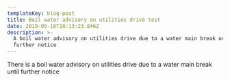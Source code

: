 ```yaml
---
templateKey: blog-post
title: Boil water advisory on utilities drive test
date: 2019-05-16T18:13:23.846Z
description: >-
  A boil water advisory on utilities drive due to a water main break until
  further notice
---
```

There is a boil water advisory on utilities drive due to a water main break until further notice
